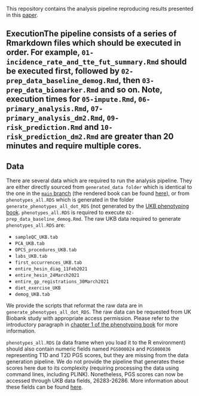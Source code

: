 This repository contains the analysis pipeline reproducing results
presented in this [paper]().

## ExecutionThe pipeline consists of a series of Rmarkdown files which should be executed in order. For example, `01-incidence_rate_and_tte_fut_summary.Rmd` should be executed first, followed by `02-prep_data_baseline_demog.Rmd`, then `03-prep_data_biomarker.Rmd` and so on. Note, execution times for `05-impute.Rmd`, `06-primary_analysis.Rmd`, `07-primary_analysis_dm2.Rmd`, `09-risk_prediction.Rmd` and `10-risk_prediction_dm2.Rmd` are greater than 20 minutes and require multiple cores.

## Data

There are several data which are required to run the analysis pipeline.
They are either directly sourced from `generated_data folder` which is
identical to the one in the [`main`
branch](https://github.com/dohyunkim116/ukbiobank-phenotyping-book/tree/main)
(the rendered book can be found
[here](https://dohyunkim116.github.io/ukbiobank-phenotyping-book/)), or
from `phenotypes_all.RDS` which is generated in the folder
`generate_phenotypes_all_dot_RDS` (not generated by the [UKB phenotyping
book](https://dohyunkim116.github.io/ukbiobank-phenotyping-book/).
`phenotypes_all.RDS` is required to execute
`02-prep_data_baseline_demog.Rmd`. The raw UKB data required to generate
`phenotypes_all.RDS` are:

- `sampleQC_UKB.tab`
- `PCA_UKB.tab`
- `OPCS_procedures_UKB.tab`
- `labs_UKB.tab`
- `first_occurrences_UKB.tab`
- `entire_hesin_diag_11Feb2021`
- `entire_hesin_24March2021`
- `entire_gp_registrations_30March2021`
- `diet_exercise_UKB`
- `demog_UKB.tab`

We provide the scripts that reformat the raw data are in
`generate_phenotypes_all_dot_RDS`. The raw data can be requested from UK
Biobank study with appropriate access permission. Please refer to the
introductory paragraph in [chapter 1 of the phenotyping
book](https://dohyunkim116.github.io/ukbiobank-phenotyping-book/1-reformat-raw-data.html#reformat-raw-data)
for more information.

`phenotypes_all.RDS` (a data frame when you load it to the R
environment) should also contain numeric fields named `PGS000024` and
`PGS000036` representing T1D and T2D PGS scores, but they are missing
from the data generation pipeline. We do not provide the pipeline that
generates these scores here due to its complexity (requiring processing
the data using command lines, including PLINK). Nonetheless, PGS scores
can now be accessed through UKB data fields, 26283-26286. More
information about these fields can be found
[here](https://biobank.ndph.ox.ac.uk/showcase/label.cgi?id=300).
